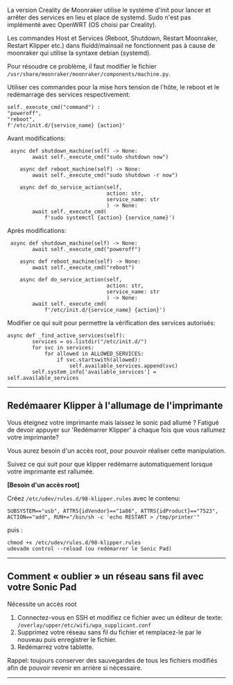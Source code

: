 La version Creality de Moonraker utilise le systéme d'init pour lancer et arrêter des services en lieu et place de systemd.
 Sudo n'est pas implémenté avec OpenWRT (OS choisi par Creality).

Les commandes Host et Services (Reboot, Shutdown, Restart Moonraker, Restart Klipper etc.) dans fluidd/mainsail ne fonctionnent pas à cause de moonraker 
qui utilise la syntaxe debian (systemd).

Pour résoudre ce problème, il faut modifier le fichier `/usr/share/moonraker/moonraker/components/machine.py`. 

Utiliser ces commandes pour la mise hors tension de l'hôte, le reboot et le redémarrage des services respectivement:
```
self._execute_cmd("command") : 
"poweroff", 
"reboot", 
f'/etc/init.d/{service_name} {action}'
```

Avant modifications:
```
 async def shutdown_machine(self) -> None:
        await self._execute_cmd("sudo shutdown now")

    async def reboot_machine(self) -> None:
        await self._execute_cmd("sudo shutdown -r now")

    async def do_service_action(self,
                                action: str,
                                service_name: str
                                ) -> None:
        await self._execute_cmd(
            f'sudo systemctl {action} {service_name}')
```
Après modifications:
```
 async def shutdown_machine(self) -> None:
        await self._execute_cmd("poweroff")

    async def reboot_machine(self) -> None:
        await self._execute_cmd("reboot")

    async def do_service_action(self,
                                action: str,
                                service_name: str
                                ) -> None:
        await self._execute_cmd(
            f'/etc/init.d/{service_name} {action}')
```

Modifier ce qui suit pour permettre la vérification des services autorisés:

```
async def _find_active_services(self):
        services = os.listdir("/etc/init.d/")
        for svc in services:
            for allowed in ALLOWED_SERVICES:
                if svc.startswith(allowed):
                    self.available_services.append(svc)
        self.system_info['available_services'] = self.available_services

```

--------------------------------------
## Redémaarer Klipper à l'allumage de l'imprimante

Vous éteignez votre imprimante mais laissez le sonic pad allumé ? Fatigué de devoir appuyer sur 'Redémarrer Klipper' à chaque fois que vous rallumez votre imprimante?

Vous aurez besoin d'un accès root, pour pouvoir réaliser cette manipulation.

Suivez ce qui suit pour que klipper redémarre automatiquement lorsque votre imprimante est rallumée.

**[Besoin d'un accès root]**

Créez `/etc/udev/rules.d/98-klipper.rules` avec le contenu:

```
SUBSYSTEM=="usb", ATTRS{idVendor}=="1a86", ATTRS{idProduct}=="7523", ACTION=="add", RUN+="/bin/sh -c 'echo RESTART > /tmp/printer'"
```

puis :

```
chmod +x /etc/udev/rules.d/98-klipper.rules
udevadm control --reload (ou redémarrer le Sonic Pad)
```

--------------------------------------
## Comment « oublier » un réseau sans fil avec votre Sonic Pad

Nécessite un accès root

1. Connectez-vous en SSH et modifiez ce fichier avec un éditeur de texte: `/overlay/upper/etc/wifi/wpa_supplicant.conf`
2. Supprimez votre réseau sans fil du fichier et remplacez-le par le nouveau puis enregistrer le fichier.
3. Redémarrez votre tablette.

Rappel: toujours conserver des sauvegardes de tous les fichiers modifiés afin de pouvoir revenir en arrière si nécessaire.

--------------------------------------

